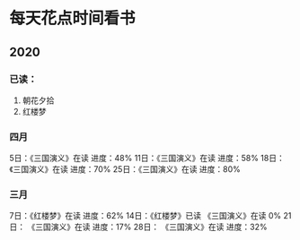 # 每天花点时间看书

## 2020
### 已读：
1. 朝花夕拾
2. 红楼梦

### 四月
5日：《三国演义》在读 进度：48%
11日：《三国演义》在读 进度：58%
18日：《三国演义》在读 进度：70%
25日：《三国演义》在读 进度：80%

### 三月

7日：《红楼梦》在读 进度：62%
14日：《红楼梦》已读
      《三国演义》在读 0%
21日： 《三国演义》在读 进度：17%
28日： 《三国演义》在读 进度：32%

